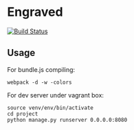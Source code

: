 # Engraved
[![Build Status](https://travis-ci.org/Faulik/Engraved.svg?branch=master)](https://travis-ci.org/Faulik/Engraved)
## Usage
For bundle.js compiling:
```
webpack -d -w -colors
```

For dev server under vagrant box:
```
source venv/env/bin/activate
cd project
python manage.py runserver 0.0.0.0:8080
```